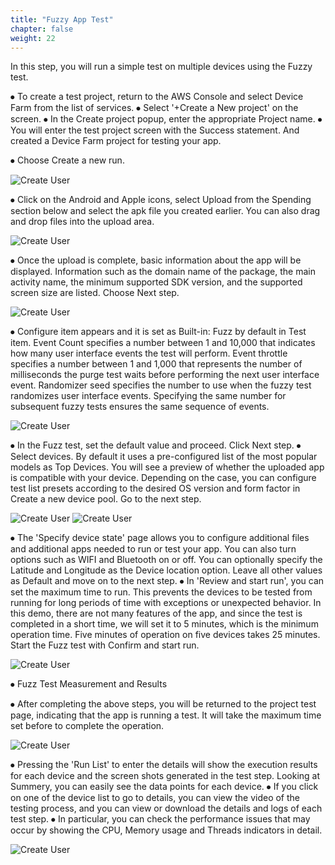 ```yaml
---
title: "Fuzzy App Test"
chapter: false
weight: 22
---
```




In this step, you will run a simple test on multiple devices using the Fuzzy test.

⦁	To create a test project, return to the AWS Console and select Device Farm from the list of services.
⦁	Select '+Create a New project' on the screen.
⦁	In the Create project popup, enter the appropriate Project name.
⦁	You will enter the test project screen with the Success statement. And created a Device Farm project for testing your app.

⦁	Choose Create a new run.

![Create User](/images/fuzzy1.png)

⦁	Click on the Android and Apple icons, select Upload from the Spending section below and select the apk file you created earlier. You can also drag and drop files into the upload area.

![Create User](/images/fuzzy2.png)

⦁	Once the upload is complete, basic information about the app will be displayed. Information such as the domain name of the package, the main activity name, the minimum supported SDK version, and the supported screen size are listed. Choose Next step.

![Create User](/images/fuzzy3.png)


⦁	Configure item appears and it is set as Built-in: Fuzz by default in Test item. Event Count specifies a number between 1 and 10,000 that indicates how many user interface events the test will perform. Event throttle specifies a number between 1 and 1,000 that represents the number of milliseconds the purge test waits before performing the next user interface event. Randomizer seed specifies the number to use when the fuzzy test randomizes user interface events. Specifying the same number for subsequent fuzzy tests ensures the same sequence of events.

![Create User](/images/fuzzy4.png)

⦁	In the Fuzz test, set the default value and proceed. Click Next step.
⦁	Select devices. By default it uses a pre-configured list of the most popular models as Top Devices. You will see a preview of whether the uploaded app is compatible with your device. Depending on the case, you can configure test list presets according to the desired OS version and form factor in Create a new device pool. Go to the next step.

![Create User](/images/fuzzy5.png)
![Create User](/images/fuzzy6.png)

⦁	The 'Specify device state' page allows you to configure additional files and additional apps needed to run or test your app. You can also turn options such as WIFI and Bluetooth on or off. You can optionally specify the Latitude and Longitude as the Device location option. Leave all other values as Default and move on to the next step.
⦁	In 'Review and start run', you can set the maximum time to run. This prevents the devices to be tested from running for long periods of time with exceptions or unexpected behavior. In this demo, there are not many features of the app, and since the test is completed in a short time, we will set it to 5 minutes, which is the minimum operation time. Five minutes of operation on five devices takes 25 minutes. Start the Fuzz test with Confirm and start run.

![Create User](/images/fuzzy7.png)


⦁	Fuzz Test Measurement and Results

⦁	After completing the above steps, you will be returned to the project test page, indicating that the app is running a test. It will take the maximum time set before to complete the operation.

![Create User](/images/fuzzy8.png)


⦁	Pressing the 'Run List' to enter the details will show the execution results for each device and the screen shots generated in the test step. Looking at Summery, you can easily see the data points for each device.
⦁	If you click on one of the device list to go to details, you can view the video of the testing process, and you can view or download the details and logs of each test step.
⦁	In particular, you can check the performance issues that may occur by showing the CPU, Memory usage and Threads indicators in detail.

![Create User](/images/fuzzy9.png)
